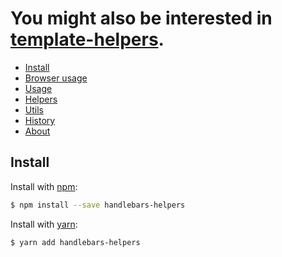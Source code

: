 # You might also be interested in [template-helpers](https://github.com/jonschlinkert/template-helpers).

- [Install](#install)
- [Browser usage](#browser-usage)
- [Usage](#usage)
- [Helpers](#helpers)
- [Utils](#utils)
- [History](#history)
- [About](#about)

## Install

Install with [npm](https://www.npmjs.com/):

```bash
$ npm install --save handlebars-helpers
```

Install with [yarn](https://yarnpkg.com):

```bash
$ yarn add handlebars-helpers
```